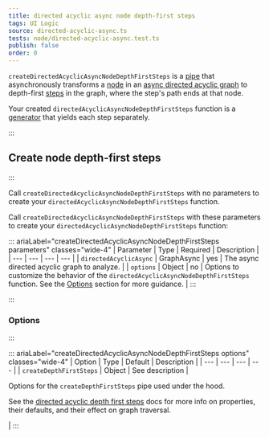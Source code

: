 ```yaml
---
title: directed acyclic async node depth-first steps
tags: UI Logic
source: directed-acyclic-async.ts
tests: node/directed-acyclic-async.test.ts
publish: false
order: 0
---
```


`createDirectedAcyclicAsyncNodeDepthFirstSteps` is a [pipe](/docs/logic/pipes-overview) that asynchronously transforms a [node](/docs/logic/graph-overview#graph-node-and-edge) in an [async directed acyclic graph](/docs/logic/graph-overview#async-graph) to depth-first [steps](/docs/logic/graph-overview#step) in the graph, where the step's path ends at that node.

Your created `directedAcyclicAsyncNodeDepthFirstSteps` function is a [generator](https://developer.mozilla.org/en-US/docs/Web/JavaScript/Reference/Global_Objects/Generator) that yields each step separately.


:::
## Create node depth-first steps
:::

Call `createDirectedAcyclicAsyncNodeDepthFirstSteps` with no parameters to create your `directedAcyclicAsyncNodeDepthFirstSteps` function.

Call `createDirectedAcyclicAsyncNodeDepthFirstSteps` with these parameters to create your `directedAcyclicAsyncNodeDepthFirstSteps` function:

::: ariaLabel="createDirectedAcyclicAsyncNodeDepthFirstSteps parameters" classes="wide-4"
| Parameter | Type | Required | Description |
| --- | --- | --- | --- |
| `directedAcyclicAsync` | GraphAsync | yes | The async directed acyclic graph to analyze. |
| `options` | Object | no | Options to customize the behavior of the `directedAcyclicAsyncNodeDepthFirstSteps` function. See the [Options](#options) section for more guidance. |
:::


:::
### Options
:::

::: ariaLabel="createDirectedAcyclicAsyncNodeDepthFirstSteps options" classes="wide-4"
| Option | Type | Default | Description |
| --- | --- | --- | --- |
| `createDepthFirstSteps` | Object | See description | <p>Options for the `createDepthFirstSteps` pipe used under the hood.</p><p>See the [directed acyclic depth first steps](/docs/logic/pipes/directed-acyclic-depth-first-steps) docs for more info on properties, their defaults, and their effect on graph traversal.</p> |
:::

